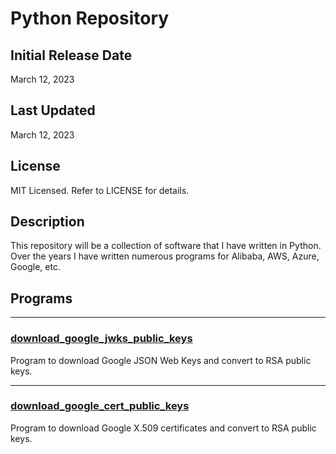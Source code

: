 # Python Repository

## Initial Release Date
March 12, 2023

## Last Updated
March 12, 2023

## License

MIT Licensed. Refer to LICENSE for details.

## Description

This repository will be a collection of software that I have written in Python. Over the years I have written numerous programs for Alibaba, AWS, Azure, Google, etc.

## Programs

***
### [download_google_jwks_public_keys](Authorization/JWKS/Google)
Program to download Google JSON Web Keys and convert to RSA public keys.

***
### [download_google_cert_public_keys](Authorization/CERT/Google)
Program to download Google X.509 certificates and convert to RSA public keys.
